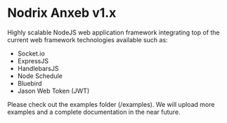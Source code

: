 # Nodrix Anxeb v1.x
Highly scalable NodeJS web application framework integrating top of the current web framework technologies available such as:

- Socket.io
- ExpressJS
- HandlebarsJS
- Node Schedule
- Bluebird
- Jason Web Token (JWT)

Please check out the examples folder (/examples). We will upload more examples and a complete documentation in the near future.